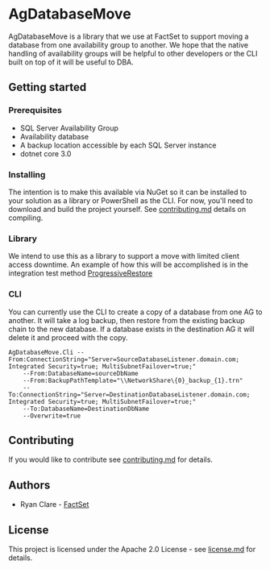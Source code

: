 ﻿# AgDatabaseMove
AgDatabaseMove is a library that we use at FactSet to support moving a database from one availability group to another.
We hope that the native handling of availability groups will be helpful to other developers or the CLI built on top of it will be useful to DBA.

## Getting started

### Prerequisites
* SQL Server Availability Group
* Availability database
* A backup location accessible by each SQL Server instance
* dotnet core 3.0

### Installing
The intention is to make this available via NuGet so it can be installed to your solution as a library or PowerShell as the CLI.
For now, you'll need to download and build the project yourself. See [contributing.md](contributing.md) details on compiling.

### Library
We intend to use this as a library to support a move with limited client access downtime. An example of how this
will be accomplished is in the integration test method [ProgressiveRestore](tests/AgDatabaseMove.Integration/TestRestore.cs)

### CLI
You can currently use the CLI to create a copy of a database from one AG to another. It will take a log backup,
then restore from the existing backup chain to the new database. If a database exists in the destination AG
it will delete it and proceed with the copy.
```
AgDatabaseMove.Cli --From:ConnectionString="Server=SourceDatabaseListener.domain.com; Integrated Security=true; MultiSubnetFailover=true;"
    --From:DatabaseName=sourceDbName
    --From:BackupPathTemplate="\\NetworkShare\{0}_backup_{1}.trn"
    --To:ConnectionString="Server=DestinationDatabaseListener.domain.com; Integrated Security=true; MultiSubnetFailover=true;"
    --To:DatabaseName=DestinationDbName
    --Overwrite=true
```

## Contributing
If you would like to contribute see [contributing.md](contributing.md) for details.

## Authors
* Ryan Clare - [FactSet](http://www.github.com/FactSet)

## License
This project is licensed under the Apache 2.0 License - see [license.md](license.md) for details.
